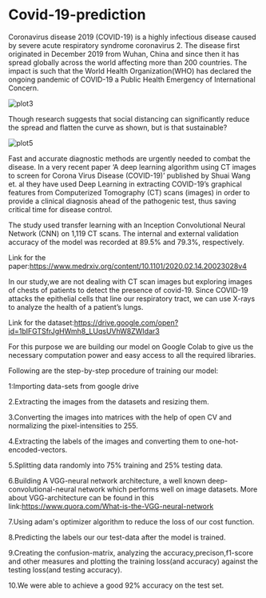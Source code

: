 # Covid-19-prediction

Coronavirus disease 2019 (COVID-19) is a highly infectious disease caused by severe acute respiratory syndrome coronavirus 2. The disease first originated in December 2019 from Wuhan, China and since then it has spread globally across the world affecting more than 200 countries. The impact is such that the World Health Organization(WHO) has declared the ongoing pandemic of COVID-19 a Public Health Emergency of International Concern.

![plot3](https://user-images.githubusercontent.com/44751602/80305404-08e3f980-87da-11ea-907f-956548efe046.png)

Though research suggests that social distancing can significantly reduce the spread and flatten the curve as shown, but is that sustainable? 

![plot5](https://user-images.githubusercontent.com/44751602/80305443-52ccdf80-87da-11ea-8e70-91ba16075120.png)

Fast and accurate diagnostic methods are urgently needed to combat the disease. In a very recent paper ‘A deep learning algorithm using CT images to screen for Corona Virus Disease (COVID-19)’ published by Shuai Wang et. al they have used Deep Learning in extracting COVID-19’s graphical features from Computerized Tomography (CT) scans (images) in order to provide a clinical diagnosis ahead of the pathogenic test, thus saving critical time for disease control.

The study used transfer learning with an Inception Convolutional Neural Network (CNN) on 1,119 CT scans. The internal and external validation accuracy of the model was recorded at 89.5% and 79.3%, respectively.

Link for the paper:https://www.medrxiv.org/content/10.1101/2020.02.14.20023028v4

In our study,we are not dealing with CT scan images but exploring images of chests of patients to detect the presence of covid-19.
Since COVID-19 attacks the epithelial cells that line our respiratory tract, we can use
X-rays to analyze the health of a patient’s lungs.

Link for the dataset:https://drive.google.com/open?id=1bIFGTSfrJgHWmh8_LUqsUVhW8ZWIdar3

For this purpose we are building our model on Google Colab to give us the necessary computation power and easy access to all the required libraries.

Following are the step-by-step procedure of training our model:

1:Importing data-sets from google drive

2.Extracting the images from the datasets and resizing them.

3.Converting the images into matrices with the help of open CV and normalizing the pixel-intensities to 255.

4.Extracting the labels of the images and converting them to one-hot-encoded-vectors.

5.Splitting data randomly into 75% training and 25% testing data.

6.Building A VGG-neural network architecture, a well known deep-convolutional-neural network which performs well on image datasets.
More about VGG-architecture can be found in this link:https://www.quora.com/What-is-the-VGG-neural-network

7.Using adam's optimizer algorithm to reduce the loss of our cost function.

8.Predicting the labels our our test-data after the model  is trained.

9.Creating the confusion-matrix, analyzing the accuracy,precison,f1-score and other measures and plotting the training loss(and accuracy) against the testing loss(and testing accuracy).

10.We were able to achieve a good 92% accuracy on the test set.




